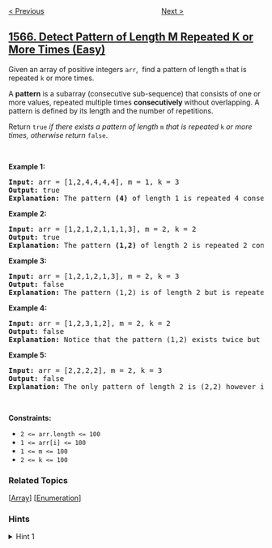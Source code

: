 <!--|This file generated by command(leetcode description); DO NOT EDIT.    |-->
<!--+----------------------------------------------------------------------+-->
<!--|@author    openset <openset.wang@gmail.com>                           |-->
<!--|@link      https://github.com/openset                                 |-->
<!--|@home      https://github.com/openset/leetcode                        |-->
<!--+----------------------------------------------------------------------+-->

[< Previous](../unique-orders-and-customers-per-month "Unique Orders and Customers Per Month")
　　　　　　　　　　　　　　　　
[Next >](../maximum-length-of-subarray-with-positive-product "Maximum Length of Subarray With Positive Product")

## [1566. Detect Pattern of Length M Repeated K or More Times (Easy)](https://leetcode.com/problems/detect-pattern-of-length-m-repeated-k-or-more-times "重复至少 K 次且长度为 M 的模式")

<p>Given an array of positive integers <code>arr</code>,&nbsp; find a pattern of length <code>m</code> that is repeated <code>k</code> or more times.</p>

<p>A <strong>pattern</strong> is a subarray (consecutive sub-sequence) that consists of one or more values, repeated multiple times <strong>consecutively </strong>without overlapping. A pattern is defined by its length and the number of repetitions.</p>

<p>Return&nbsp;<code>true</code>&nbsp;<em>if there exists a pattern of length</em>&nbsp;<code>m</code>&nbsp;<em>that is repeated</em>&nbsp;<code>k</code>&nbsp;<em>or more times, otherwise return</em>&nbsp;<code>false</code>.</p>

<p>&nbsp;</p>
<p><strong>Example 1:</strong></p>

<pre>
<strong>Input:</strong> arr = [1,2,4,4,4,4], m = 1, k = 3
<strong>Output:</strong> true
<strong>Explanation: </strong>The pattern <strong>(4)</strong> of length 1 is repeated 4 consecutive times. Notice that pattern can be repeated k or more times but not less.
</pre>

<p><strong>Example 2:</strong></p>

<pre>
<strong>Input:</strong> arr = [1,2,1,2,1,1,1,3], m = 2, k = 2
<strong>Output:</strong> true
<strong>Explanation: </strong>The pattern <strong>(1,2)</strong> of length 2 is repeated 2 consecutive times. Another valid pattern <strong>(2,1) is</strong> also repeated 2 times.
</pre>

<p><strong>Example 3:</strong></p>

<pre>
<strong>Input:</strong> arr = [1,2,1,2,1,3], m = 2, k = 3
<strong>Output:</strong> false
<strong>Explanation: </strong>The pattern (1,2) is of length 2 but is repeated only 2 times. There is no pattern of length 2 that is repeated 3 or more times.
</pre>

<p><strong>Example 4:</strong></p>

<pre>
<strong>Input:</strong> arr = [1,2,3,1,2], m = 2, k = 2
<strong>Output:</strong> false
<strong>Explanation: </strong>Notice that the pattern (1,2) exists twice but not consecutively, so it doesn&#39;t count.
</pre>

<p><strong>Example 5:</strong></p>

<pre>
<strong>Input:</strong> arr = [2,2,2,2], m = 2, k = 3
<strong>Output:</strong> false
<strong>Explanation: </strong>The only pattern of length 2 is (2,2) however it&#39;s repeated only twice. Notice that we do not count overlapping repetitions.
</pre>

<p>&nbsp;</p>
<p><strong>Constraints:</strong></p>

<ul>
	<li><code>2 &lt;= arr.length &lt;= 100</code></li>
	<li><code>1 &lt;= arr[i] &lt;= 100</code></li>
	<li><code>1 &lt;= m&nbsp;&lt;= 100</code></li>
	<li><code>2 &lt;= k&nbsp;&lt;= 100</code></li>
</ul>

### Related Topics
  [[Array](../../tag/array/README.md)]
  [[Enumeration](../../tag/enumeration/README.md)]

### Hints
<details>
<summary>Hint 1</summary>
Use a three-layer loop to check all possible patterns by iterating through all possible starting positions, all indexes less than m, and if the character at the index is repeated k times.
</details>
